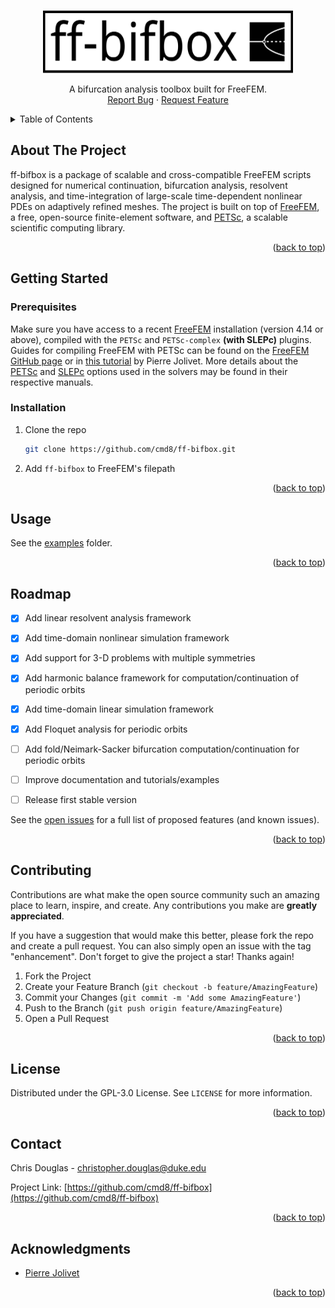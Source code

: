 <!-- TOP -->
<a name="readme-top"></a>

<!-- PROJECT LOGO -->
<br />
<div align="center">
  <a href="https://github.com/cmd8/ff-bifbox">
    <img src="logo.svg" alt="Logo" width="400" height="100">
  </a>

  <p align="center">
    A bifurcation analysis toolbox built for FreeFEM.
    <br />
    <a href="https://github.com/cmd8/ff-bifbox/issues">Report Bug</a>
    ·
    <a href="https://github.com/cmd8/ff-bifbox/issues">Request Feature</a>
  </p>
</div>



<!-- TABLE OF CONTENTS -->
<details>
  <summary>Table of Contents</summary>
  <ol>
    <li>
      <a href="#about-the-project">About The Project</a>
    </li>
    <li>
      <a href="#getting-started">Getting Started</a>
      <ul>
        <li><a href="#prerequisites">Prerequisites</a></li>
        <li><a href="#installation">Installation</a></li>
      </ul>
    </li>
    <li><a href="#usage">Usage</a></li>
    <li><a href="#roadmap">Roadmap</a></li>
    <li><a href="#contributing">Contributing</a></li>
    <li><a href="#license">License</a></li>
    <li><a href="#contact">Contact</a></li>
    <li><a href="#acknowledgments">Acknowledgments</a></li>
  </ol>
</details>



<!-- ABOUT THE PROJECT -->
## About The Project

ff-bifbox is a package of scalable and cross-compatible FreeFEM scripts designed for numerical continuation, bifurcation analysis, resolvent analysis, and time-integration of large-scale time-dependent nonlinear PDEs on adaptively refined meshes. The project is built on top of [FreeFEM](https://freefem.org/), a free, open-source finite-element software, and [PETSc](https://petsc.org/), a scalable scientific computing library.

<p align="right">(<a href="#readme-top">back to top</a>)</p>



<!-- GETTING STARTED -->
## Getting Started
### Prerequisites
Make sure you have access to a recent [FreeFEM](https://freefem.org/) installation (version 4.14 or above), compiled with the `PETSc` and `PETSc-complex` **(with SLEPc)** plugins. Guides for compiling FreeFEM with PETSc can be found on the [FreeFEM GitHub page](https://github.com/FreeFem/FreeFem-sources) or in [this tutorial](https://joliv.et/FreeFem-tutorial/) by Pierre Jolivet. More details about the [PETSc](https://petsc.org/release/docs/manual/) and [SLEPc](http://slepc.upv.es/documentation/slepc.pdf) options used in the solvers may be found in their respective manuals.

### Installation

1. Clone the repo
   ```bash
   git clone https://github.com/cmd8/ff-bifbox.git
   ```
2. Add `ff-bifbox` to FreeFEM's filepath

<p align="right">(<a href="#readme-top">back to top</a>)</p>



<!-- USAGE EXAMPLES -->
## Usage

See the [examples](https://github.com/cmd8/ff-bifbox/tree/main/examples) folder.

<p align="right">(<a href="#readme-top">back to top</a>)</p>



<!-- ROADMAP -->
## Roadmap

- [x] Add linear resolvent analysis framework
- [x] Add time-domain nonlinear simulation framework
- [x] Add support for 3-D problems with multiple symmetries
- [x] Add harmonic balance framework for computation/continuation of periodic orbits
- [x] Add time-domain linear simulation framework
- [x] Add Floquet analysis for periodic orbits
- [ ] Add fold/Neimark-Sacker bifurcation computation/continuation for periodic orbits
- [ ] Improve documentation and tutorials/examples
- [ ] Release first stable version


See the [open issues](https://github.com/cmd8/ff-bifbox/issues) for a full list of proposed features (and known issues).

<p align="right">(<a href="#readme-top">back to top</a>)</p>



<!-- CONTRIBUTING -->
## Contributing

Contributions are what make the open source community such an amazing place to learn, inspire, and create. Any contributions you make are **greatly appreciated**.

If you have a suggestion that would make this better, please fork the repo and create a pull request. You can also simply open an issue with the tag "enhancement".
Don't forget to give the project a star! Thanks again!

1. Fork the Project
2. Create your Feature Branch (`git checkout -b feature/AmazingFeature`)
3. Commit your Changes (`git commit -m 'Add some AmazingFeature'`)
4. Push to the Branch (`git push origin feature/AmazingFeature`)
5. Open a Pull Request

<p align="right">(<a href="#readme-top">back to top</a>)</p>



<!-- LICENSE -->
## License

Distributed under the GPL-3.0 License. See `LICENSE` for more information.

<p align="right">(<a href="#readme-top">back to top</a>)</p>



<!-- CONTACT -->
## Contact

Chris Douglas - christopher.douglas@duke.edu

Project Link: [https://github.com/cmd8/ff-bifbox](https://github.com/cmd8/ff-bifbox)

<p align="right">(<a href="#readme-top">back to top</a>)</p>



<!-- ACKNOWLEDGMENTS -->
## Acknowledgments

* [Pierre Jolivet](https://joliv.et/)

<p align="right">(<a href="#readme-top">back to top</a>)</p>
